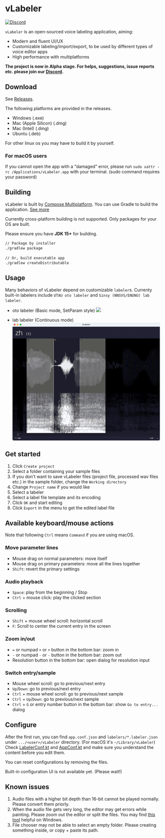 # vLabeler

[![Discord](https://img.shields.io/discord/984044285584359444?style=for-the-badge&label=discord&logo=discord&logoColor=ffffff&color=7389D8&labelColor=6A7EC2)](https://discord.gg/yrTqG2SrRd)

`vLabeler` is an open-sourced voice labeling application, aiming:
- Modern and fluent UI/UX
- Customizable labeling/import/export, to be used by different types of voice editor apps
- High performance with multiplatforms

**The project is now in Alpha stage.
For helps, suggestions, issue reports etc. please join our [Discord](https://discord.gg/yrTqG2SrRd).** 

## Download
See [Releases](https://github.com/sdercolin/vlabeler/releases).

The following platforms are provided in the releases.
- Windows (.exe)
- Mac (Apple Silicon) (.dmg)
- Mac (Intel) (.dmg)
- Ubuntu (.deb)

For other linux os you may have to build it by yourself.

### For macOS users
If you cannot open the app with a "damaged" error, please run `sudo xattr -rc /Applications/vLabeler.app`
with your terminal. (sudo command requires your password)

## Building
vLabeler is built by [Compose Multiplatform](https://github.com/JetBrains/compose-jb). You can use Gradle to build the application. [See more](https://github.com/JetBrains/compose-jb/tree/master/tutorials/Native_distributions_and_local_execution)

Currently cross-platform building is not supported. Only packages for your OS are built.

Please ensure you have **JDK 15+** for building.

```
// Package by installer
./gradlew package

// Or, build executable app
./gradlew createDistributable
```

## Usage
Many behaviors of vLabeler depend on customizable `labeler`s.
Currenty built-in labelers include `UTAU oto labeler` and `Sinsy (NNSVS/ENUNU) lab labeler`.

- oto labeler (Basic mode, SetParam style)
  ![](readme/oto.gif)

- lab labeler (Continuous mode)
  ![](readme/lab.gif)

## Get started
1. Click `Create project` 
2. Select a folder containing your sample files
3. If you don't want to save vLabeler files (project file, processed wav files etc.) in the sample folder, change the `Working directory`
4. Change `Project name` if you would like
5. Select a labeler
6. Select a label file template and its encoding
7. Click `OK` and start editing
8. Click `Export` in the menu to get the edited label file
 
## Available keyboard/mouse actions
Note that following `Ctrl` means `Command` if you are using macOS.

### Move parameter lines
- Mouse drag on normal parameters: move itself
- Mouse drag on primary parameters: move all the lines together
- `Shift`: revert the primary settings

### Audio playback
- `Space`: play from the beginning / Stop
- `Ctrl` + mouse click: play the clicked section

### Scrolling
- `Shift` + mouse wheel scroll: horizontal scroll
- `F`: Scroll to center the current entry in the screen

### Zoom in/out
- `=` or numpad `+` or `+` button in the bottom bar: zoom in
- `-` or numpad `-` or `-` button in the bottom bar: zoom out
- Resolution button in the bottom bar: open dialog for resolution input

### Switch entry/sample
- Mouse wheel scroll: go to previous/next entry
- `Up`/`Down`: go to previous/next entry
- `Ctrl` + mouse wheel scroll: go to previous/next sample
- `Ctrl` + `Up`/`Down`: go to previous/next sample
- `Ctrl` + `G` or entry number button in the bottom bar: show `Go to entry...` dialog

## Configure
After the first run, you can find `app.conf.json` and `labelers/*.labeler.json` under `.../<user>/vLabeler` directory. (For macOS it's `~/Library/vLabeler`)
Check [LabelerConf.kt](https://github.com/sdercolin/vlabeler/blob/main/src/jvmMain/kotlin/com/sdercolin/vlabeler/model/LabelerConf.kt) and [AppConf.kt](https://github.com/sdercolin/vlabeler/blob/main/src/jvmMain/kotlin/com/sdercolin/vlabeler/model/AppConf.kt) 
and make sure you understand the content before you edit them.

You can reset configurations by removing the files.

Built-in configuration UI is not available yet. (Please wait!)

## Known issues
1. Audio files with a higher bit depth than 16-bit cannot be played normally. Please convert them priorly.
2. When the audio file gets very long, the editor may get errors while painting. Please zoom out the editor or split the files. You may find [this tool](https://github.com/sdercolin/LongWavOtoHelper) helpful on Windows.
3. File chooser may not be able to select an empty folder. Please creating something inside, or copy + paste its path.
